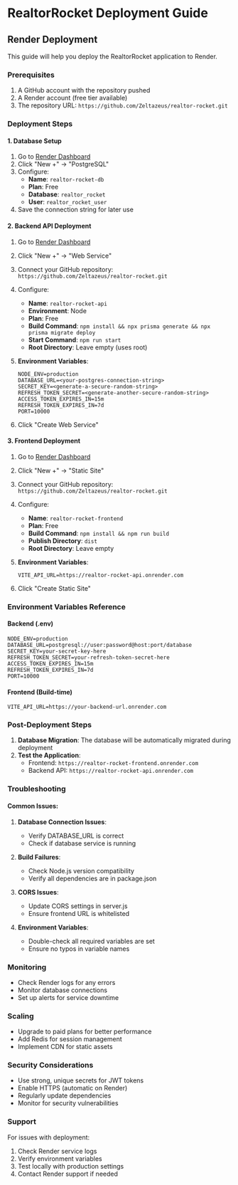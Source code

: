 # RealtorRocket Deployment Guide

## Render Deployment

This guide will help you deploy the RealtorRocket application to Render.

### Prerequisites

1. A GitHub account with the repository pushed
2. A Render account (free tier available)
3. The repository URL: `https://github.com/Zeltazeus/realtor-rocket.git`

### Deployment Steps

#### 1. Database Setup

1. Go to [Render Dashboard](https://dashboard.render.com)
2. Click "New +" → "PostgreSQL"
3. Configure:
   - **Name**: `realtor-rocket-db`
   - **Plan**: Free
   - **Database**: `realtor_rocket`
   - **User**: `realtor_rocket_user`
4. Save the connection string for later use

#### 2. Backend API Deployment

1. Go to [Render Dashboard](https://dashboard.render.com)
2. Click "New +" → "Web Service"
3. Connect your GitHub repository: `https://github.com/Zeltazeus/realtor-rocket.git`
4. Configure:
   - **Name**: `realtor-rocket-api`
   - **Environment**: Node
   - **Plan**: Free
   - **Build Command**: `npm install && npx prisma generate && npx prisma migrate deploy`
   - **Start Command**: `npm run start`
   - **Root Directory**: Leave empty (uses root)

5. **Environment Variables**:
   ```
   NODE_ENV=production
   DATABASE_URL=<your-postgres-connection-string>
   SECRET_KEY=<generate-a-secure-random-string>
   REFRESH_TOKEN_SECRET=<generate-another-secure-random-string>
   ACCESS_TOKEN_EXPIRES_IN=15m
   REFRESH_TOKEN_EXPIRES_IN=7d
   PORT=10000
   ```

6. Click "Create Web Service"

#### 3. Frontend Deployment

1. Go to [Render Dashboard](https://dashboard.render.com)
2. Click "New +" → "Static Site"
3. Connect your GitHub repository: `https://github.com/Zeltazeus/realtor-rocket.git`
4. Configure:
   - **Name**: `realtor-rocket-frontend`
   - **Plan**: Free
   - **Build Command**: `npm install && npm run build`
   - **Publish Directory**: `dist`
   - **Root Directory**: Leave empty

5. **Environment Variables**:
   ```
   VITE_API_URL=https://realtor-rocket-api.onrender.com
   ```

6. Click "Create Static Site"

### Environment Variables Reference

#### Backend (.env)
```env
NODE_ENV=production
DATABASE_URL=postgresql://user:password@host:port/database
SECRET_KEY=your-secret-key-here
REFRESH_TOKEN_SECRET=your-refresh-token-secret-here
ACCESS_TOKEN_EXPIRES_IN=15m
REFRESH_TOKEN_EXPIRES_IN=7d
PORT=10000
```

#### Frontend (Build-time)
```env
VITE_API_URL=https://your-backend-url.onrender.com
```

### Post-Deployment Steps

1. **Database Migration**: The database will be automatically migrated during deployment
2. **Test the Application**: 
   - Frontend: `https://realtor-rocket-frontend.onrender.com`
   - Backend API: `https://realtor-rocket-api.onrender.com`

### Troubleshooting

#### Common Issues:

1. **Database Connection Issues**:
   - Verify DATABASE_URL is correct
   - Check if database service is running

2. **Build Failures**:
   - Check Node.js version compatibility
   - Verify all dependencies are in package.json

3. **CORS Issues**:
   - Update CORS settings in server.js
   - Ensure frontend URL is whitelisted

4. **Environment Variables**:
   - Double-check all required variables are set
   - Ensure no typos in variable names

### Monitoring

- Check Render logs for any errors
- Monitor database connections
- Set up alerts for service downtime

### Scaling

- Upgrade to paid plans for better performance
- Add Redis for session management
- Implement CDN for static assets

### Security Considerations

- Use strong, unique secrets for JWT tokens
- Enable HTTPS (automatic on Render)
- Regularly update dependencies
- Monitor for security vulnerabilities

### Support

For issues with deployment:
1. Check Render service logs
2. Verify environment variables
3. Test locally with production settings
4. Contact Render support if needed
